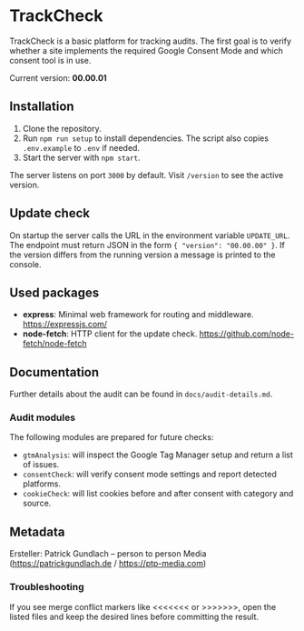 # TrackCheck

TrackCheck is a basic platform for tracking audits. The first goal is to verify whether a site implements the required Google Consent Mode and which consent tool is in use.

Current version: **00.00.01**

## Installation

1. Clone the repository.
2. Run `npm run setup` to install dependencies. The script also copies `.env.example` to `.env` if needed.
3. Start the server with `npm start`.

The server listens on port `3000` by default. Visit `/version` to see the active version.

## Update check

On startup the server calls the URL in the environment variable `UPDATE_URL`. The endpoint must return JSON in the form `{ "version": "00.00.00" }`. If the version differs from the running version a message is printed to the console.

## Used packages

- **express**: Minimal web framework for routing and middleware. <https://expressjs.com/>
- **node-fetch**: HTTP client for the update check. <https://github.com/node-fetch/node-fetch>

## Documentation

Further details about the audit can be found in `docs/audit-details.md`.

### Audit modules

The following modules are prepared for future checks:

- `gtmAnalysis`: will inspect the Google Tag Manager setup and return a list of issues.
- `consentCheck`: will verify consent mode settings and report detected platforms.
- `cookieCheck`: will list cookies before and after consent with category and source.

## Metadata

Ersteller: Patrick Gundlach – person to person Media (<https://patrickgundlach.de> / <https://ptp-media.com>)


### Troubleshooting
If you see merge conflict markers like <<<<<<< or >>>>>>>, open the listed files and keep the desired lines before committing the result.
